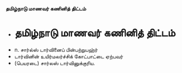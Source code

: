 **தமிழ்நாடு மாணவர் கணினித் திட்டம்**
- # தமிழ்நாடு மாணவர் கணினித் திட்டம்
- n. சார்ல்ஸ் டார்வினைப் பின்பற்றுபஹ்ர்
- டார்வினின் உயிர்மலர்ச்சிக் கோட்பாட்டை ஏற்பவர்
- (பெயரடை) சார்லஸ் டார்வினுக்குரிய.

